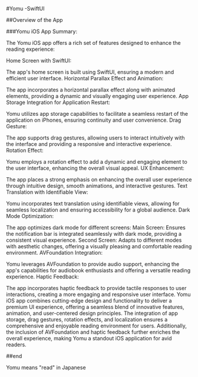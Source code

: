 #Yomu -SwiftUI


##Overview of the App

###Yomu iOS App Summary:

The Yomu iOS app offers a rich set of features designed to enhance the reading experience:

Home Screen with SwiftUI:

The app's home screen is built using SwiftUI, ensuring a modern and efficient user interface.
Horizontal Parallax Effect and Animation:

The app incorporates a horizontal parallax effect along with animated elements, providing a dynamic and visually engaging user experience.
App Storage Integration for Application Restart:

Yomu utilizes app storage capabilities to facilitate a seamless restart of the application on iPhones, ensuring continuity and user convenience.
Drag Gesture:

The app supports drag gestures, allowing users to interact intuitively with the interface and providing a responsive and interactive experience.
Rotation Effect:

Yomu employs a rotation effect to add a dynamic and engaging element to the user interface, enhancing the overall visual appeal.
UX Enhancement:

The app places a strong emphasis on enhancing the overall user experience through intuitive design, smooth animations, and interactive gestures.
Text Translation with Identifiable View:

Yomu incorporates text translation using identifiable views, allowing for seamless localization and ensuring accessibility for a global audience.
Dark Mode Optimization:

The app optimizes dark mode for different screens:
Main Screen: Ensures the notification bar is integrated seamlessly with dark mode, providing a consistent visual experience.
Second Screen: Adapts to different modes with aesthetic changes, offering a visually pleasing and comfortable reading environment.
AVFoundation Integration:

Yomu leverages AVFoundation to provide audio support, enhancing the app's capabilities for audiobook enthusiasts and offering a versatile reading experience.
Haptic Feedback:

The app incorporates haptic feedback to provide tactile responses to user interactions, creating a more engaging and responsive user interface.
Yomu iOS app combines cutting-edge design and functionality to deliver a premium UI experience, offering a seamless blend of innovative features, animation, and user-centered design principles. The integration of app storage, drag gestures, rotation effects, and localization ensures a comprehensive and enjoyable reading environment for users. Additionally, the inclusion of AVFoundation and haptic feedback further enriches the overall experience, making Yomu a standout iOS application for avid readers.

##end

Yomu means "read" in Japanese
